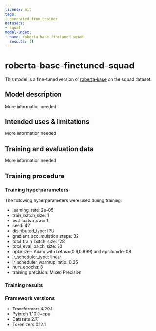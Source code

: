 ```yaml
---
license: mit
tags:
- generated_from_trainer
datasets:
- squad
model-index:
- name: roberta-base-finetuned-squad
  results: []
---
```


<!-- This model card has been generated automatically according to the information the Trainer had access to. You
should probably proofread and complete it, then remove this comment. -->

# roberta-base-finetuned-squad

This model is a fine-tuned version of [roberta-base](https://huggingface.co/roberta-base) on the squad dataset.

## Model description

More information needed

## Intended uses & limitations

More information needed

## Training and evaluation data

More information needed

## Training procedure

### Training hyperparameters

The following hyperparameters were used during training:
- learning_rate: 2e-05
- train_batch_size: 1
- eval_batch_size: 1
- seed: 42
- distributed_type: IPU
- gradient_accumulation_steps: 32
- total_train_batch_size: 128
- total_eval_batch_size: 20
- optimizer: Adam with betas=(0.9,0.999) and epsilon=1e-08
- lr_scheduler_type: linear
- lr_scheduler_warmup_ratio: 0.25
- num_epochs: 3
- training precision: Mixed Precision

### Training results



### Framework versions

- Transformers 4.20.1
- Pytorch 1.10.0+cpu
- Datasets 2.7.1
- Tokenizers 0.12.1
